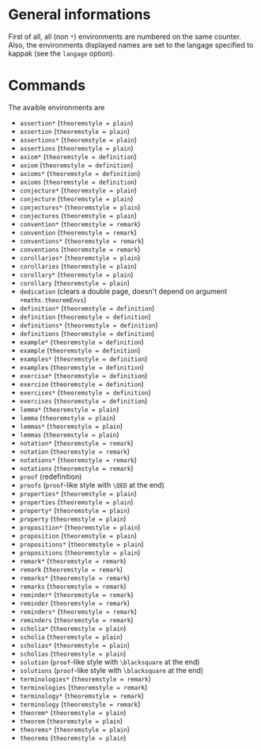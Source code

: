 # General informations

First of all, all (non `*`) environments are numbered on the same counter. Also, the environments displayed names are set to the langage specified to kappak (see the `langage` option).

# Commands

The avaible environments are

* `assertion*` (`theoremstyle = plain`)
* `assertion` (`theoremstyle = plain`)
* `assertions*` (`theoremstyle = plain`)
* `assertions` (`theoremstyle = plain`)
* `axiom*` (`theoremstyle = definition`)
* `axiom` (`theoremstyle = definition`)
* `axioms*` (`theoremstyle = definition`)
* `axioms` (`theoremstyle = definition`)
* `conjecture*` (`theoremstyle = plain`)
* `conjecture` (`theoremstyle = plain`)
* `conjectures*` (`theoremstyle = plain`)
* `conjectures` (`theoremstyle = plain`)
* `convention*` (`theoremstyle = remark`)
* `convention` (`theoremstyle = remark`)
* `conventions*` (`theoremstyle = remark`)
* `conventions` (`theoremstyle = remark`)
* `corollaries*` (`theoremstyle = plain`)
* `corollaries` (`theoremstyle = plain`)
* `corollary*` (`theoremstyle = plain`)
* `corollary` (`theoremstyle = plain`)
* `dedication` (clears a double page, doesn't depend on argument `+maths.theoremEnvs`)
* `definition*` (`theoremstyle = definition`)
* `definition` (`theoremstyle = definition`)
* `definitions*` (`theoremstyle = definition`)
* `definitions` (`theoremstyle = definition`)
* `example*` (`theoremstyle = definition`)
* `example` (`theoremstyle = definition`)
* `examples*` (`theoremstyle = definition`)
* `examples` (`theoremstyle = definition`)
* `exercise*` (`theoremstyle = definition`)
* `exercise` (`theoremstyle = definition`)
* `exercises*` (`theoremstyle = definition`)
* `exercises` (`theoremstyle = definition`)
* `lemma*` (`theoremstyle = plain`)
* `lemma` (`theoremstyle = plain`)
* `lemmas*` (`theoremstyle = plain`)
* `lemmas` (`theoremstyle = plain`)
* `notation*` (`theoremstyle = remark`)
* `notation` (`theoremstyle = remark`)
* `notations*` (`theoremstyle = remark`)
* `notations` (`theoremstyle = remark`)
* `proof` (redefinition)
* `proofs` (`proof`-like style with `\QED` at the end)
* `properties*` (`theoremstyle = plain`)
* `properties` (`theoremstyle = plain`)
* `property*` (`theoremstyle = plain`)
* `property` (`theoremstyle = plain`)
* `proposition*` (`theoremstyle = plain`)
* `proposition` (`theoremstyle = plain`)
* `propositions*` (`theoremstyle = plain`)
* `propositions` (`theoremstyle = plain`)
* `remark*` (`theoremstyle = remark`)
* `remark` (`theoremstyle = remark`)
* `remarks*` (`theoremstyle = remark`)
* `remarks` (`theoremstyle = remark`)
* `reminder*` (`theoremstyle = remark`)
* `reminder` (`theoremstyle = remark`)
* `reminders*` (`theoremstyle = remark`)
* `reminders` (`theoremstyle = remark`)
* `scholia*` (`theoremstyle = plain`)
* `scholia` (`theoremstyle = plain`)
* `scholias*` (`theoremstyle = plain`)
* `scholias` (`theoremstyle = plain`)
* `solution` (`proof`-like style with `\blacksquare` at the end)
* `solutions` (`proof`-like style with `\blacksquare` at the end)
* `terminologies*` (`theoremstyle = remark`)
* `terminologies` (`theoremstyle = remark`)
* `terminology*` (`theoremstyle = remark`)
* `terminology` (`theoremstyle = remark`)
* `theorem*` (`theoremstyle = plain`)
* `theorem` (`theoremstyle = plain`)
* `theorems*` (`theoremstyle = plain`)
* `theorems` (`theoremstyle = plain`)